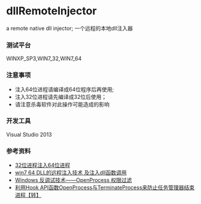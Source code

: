 # dllRemoteInjector
a remote native dll injector; 
一个远程的本地dll注入器

###  测试平台
WINXP_SP3,WIN7_32,WIN7_64

### 注意事项
* 注入64位进程请编译成64位程序后再使用;
* 注入32位进程请先编译成32位后使用；
* 请注意杀毒软件对此操作可能造成的影响

### 开发工具
Visual Studio 2013

### 参考资料
* [32位进程注入64位进程](https://www.cnblogs.com/lanrenxinxin/p/4821152.html)
* [win7 64 DLL的远程注入技术 及注入dll函数调用](https://blog.csdn.net/xuplus/article/details/36051337)
* [Windows 反调试技术——OpenProcess 权限过滤](https://www.jianshu.com/p/68da53bb0cf2)
* [利用Hook API函数OpenProcess与TerminateProcess来防止任务管理器结束进程【转】](https://www.cnblogs.com/delphi7456/archive/2010/10/31/1865729.html)